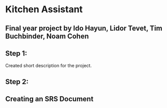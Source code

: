 # Kitchen Assistant
## Final year project by Ido Hayun, Lidor Tevet, Tim Buchbinder, Noam Cohen

## Step 1:
Created short description for the project.

## Step 2:
## Creating an SRS Document
